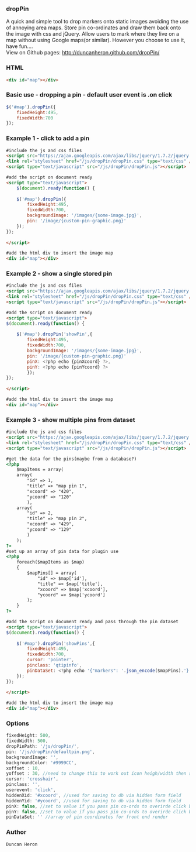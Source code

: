 ### dropPin
A quick and simple tool to drop markers onto static images avoiding the use of annoying area maps.
Store pin co-ordinates and draw them back onto the image with css and jQuery.
Allow users to mark where they live on a map without using Google maps(or similar).
However you choose to use it, have fun....
<br />View on Github pages: http://duncanheron.github.com/dropPin/

### HTML
```html
<div id="map"></div>
```
### Basic use - dropping a pin - default user event is .on click
```javascript
$('#map').dropPin({
    fixedHeight:495,
    fixedWidth:700
});
```

### Example 1 - click to add a pin
```html
#include the js and css files
<script src="https://ajax.googleapis.com/ajax/libs/jquery/1.7.2/jquery.js" ></script>
<link rel="stylesheet" href="/js/dropPin/dropPin.css" type="text/css" />
<script type="text/javascript" src="/js/dropPin/dropPin.js"></script>

#add the script on document ready
<script type="text/javascript">
    $(document).ready(function() {
	
    $('#map').dropPin({
        fixedHeight:495,
        fixedWidth:700,
        backgroundImage: '/images/{some-image.jpg}',
        pin: '/image/{custom-pin-graphic.png}'
    });
});
  
</script>

#add the html div to insert the image map
<div id="map"></div>
```  

### Example 2 - show a single stored pin
```html
#include the js and css files
<script src="https://ajax.googleapis.com/ajax/libs/jquery/1.7.2/jquery.js" ></script>
<link rel="stylesheet" href="/js/dropPin/dropPin.css" type="text/css" />
<script type="text/javascript" src="/js/dropPin/dropPin.js"></script>

#add the script on document ready
<script type="text/javascript">
$(document).ready(function() {
	
    $('#map').dropPin('showPin',{
        fixedHeight:495,
        fixedWidth:700,
        backgroundImage: '/images/{some-image.jpg}',
        pin: '/image/{custom-pin-graphic.png}'
        pinX: <?php echo {pinXcoord} ?>,
        pinY: <?php echo {pinYcoord} ?>
        });
});
  
</script>

#add the html div to insert the image map
<div id="map"></div>
```

### Example 3 - show multiple pins from dataset
```html
#include the js and css files
<script src="https://ajax.googleapis.com/ajax/libs/jquery/1.7.2/jquery.js" ></script>
<link rel="stylesheet" href="/js/dropPin/dropPin.css" type="text/css" />
<script type="text/javascript" src="/js/dropPin/dropPin.js"></script>

#get the data for the pins(maybe from a database?)
<?php
    $mapItems = array(
    array(
        "id" => 1,
        "title" => "map pin 1",
        "xcoord" => "420",
        "ycoord" => "120"
        ),
    array(
        "id" => 2,
        "title" => "map pin 2",
        "xcoord" => "429",
        "ycoord" => "129"
        )
    );
?>
#set up an array of pin data for plugin use
<?php
    foreach($mapItems as $map)
    {
        $mapPins[] = array(
            "id" => $map['id'],
            "title" => $map['title'],    				
            "xcoord" => $map['xcoord'],
            "ycoord" => $map['ycoord']
        );
    }
?>

#add the script on document ready and pass through the pin dataset
<script type="text/javascript">
$(document).ready(function() {
	
    $('#map').dropPin('showPins',{
        fixedHeight:495,
        fixedWidth:700,
        cursor: 'pointer',
        pinclass: 'qtipinfo',
        pinDataSet: <?php echo '{"markers": '.json_encode($mapPins).'}' ;?>
    });
});
  
</script>

#add the html div to insert the image map
<div id="map"></div>
```
### Options
```javascript
fixedHeight: 500,
fixedWidth: 500,
dropPinPath: '/js/dropPin/',
pin: '/js/dropPin/defaultpin.png',
backgroundImage: '',
backgroundColor: '#9999CC',
xoffset : 10,
yoffset : 30, //need to change this to work out icon heigh/width then subtract margin from it
cursor: 'crosshair',
pinclass: '',
userevent: 'click',
hiddenXid: '#xcoord', //used for saving to db via hidden form field
hiddenYid: '#ycoord', //used for saving to db via hidden form field
pinX: false, //set to value if you pass pin co-ords to overirde click binding to position
pinY: false, //set to value if you pass pin co-ords to overirde click binding to position
pinDataSet: '' //array of pin coordinates for front end render
```
### Author
```
Duncan Heron
```
